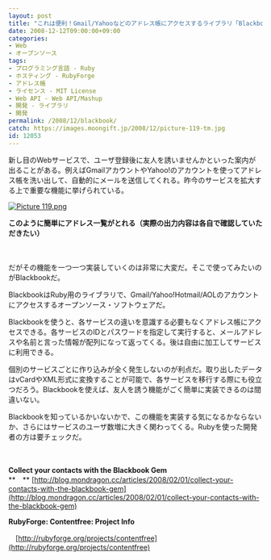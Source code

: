 ```yaml
---
layout: post
title: "これは便利！Gmail/Yahooなどのアドレス帳にアクセスするライブラリ「Blackbook」"
date: 2008-12-12T09:00:00+09:00
categories:
- Web
- オープンソース
tags: 
- プログラミング言語 - Ruby
- ホスティング - RubyForge
- アドレス帳
- ライセンス - MIT License
- Web API - Web API/Mashup
- 開発 - ライブラリ
- 開発
permalink: /2008/12/blackbook/
catch: https://images.moongift.jp/2008/12/picture-119-tm.jpg
id: 12053
---
```

新し目のWebサービスで、ユーザ登録後に友人を誘いませんかといった案内が出ることがある。例えばGmailアカウントやYahoo!のアカウントを使ってアドレス帳を洗い出して、自動的にメールを送信してくれる。昨今のサービスを拡大する上で重要な機能に挙げられている。

  

[![Picture 119.png](https://images.moongift.jp/2008/12/picture-119-tm.jpg)](https://images.moongift.jp/2008/12/picture-119.png)  
  
**このように簡単にアドレス一覧がとれる（実際の出力内容は各自で確認していただきたい）**

  

　

  

だがその機能を一つ一つ実装していくのは非常に大変だ。そこで使ってみたいのがBlackbookだ。

  

BlackbookはRuby用のライブラリで、Gmail/Yahoo!Hotmail/AOLのアカウントにアクセスするオープンソース・ソフトウェアだ。

  
  
<!--more-->  

Blackbookを使うと、各サービスの違いを意識する必要もなくアドレス帳にアクセスできる。各サービスのIDとパスワードを指定して実行すると、メールアドレスや名前と言った情報が配列になって返ってくる。後は自由に加工してサービスに利用できる。

  

個別のサービスごとに作り込みが全く発生しないのが利点だ。取り出したデータはvCardやXML形式に変換することが可能で、各サービスを移行する際にも役立つだろう。Blackbookを使えば、友人を誘う機能がごく簡単に実装できるのは間違いない。

  

Blackbookを知っているかいないかで、この機能を実装する気になるかならないか、さらにはサービスのユーザ数増に大きく関わってくる。Rubyを使った開発者の方は要チェックだ。

  

　

  

**Collect your contacts with the Blackbook Gem**  
**　** [http://blog.mondragon.cc/articles/2008/02/01/collect-your-contacts-with-the-blackbook-gem](http://blog.mondragon.cc/articles/2008/02/01/collect-your-contacts-with-the-blackbook-gem)

  

  

  

**RubyForge: Contentfree: Project Info**  
  
　[http://rubyforge.org/projects/contentfree](http://rubyforge.org/projects/contentfree)

  
